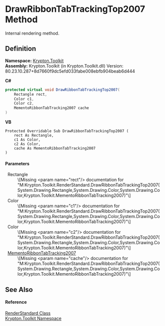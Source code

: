 # DrawRibbonTabTrackingTop2007 Method


Internal rendering method.



## Definition
**Namespace:** <a href="79d2eac2-21f4-54ff-7552-b20c33c30600.md">Krypton.Toolkit</a>  
**Assembly:** Krypton.Toolkit (in Krypton.Toolkit.dll) Version: 80.23.10.287+8d7660f9dc5efd033fabe008ebfb904beab6d444

**C#**
``` C#
protected virtual void DrawRibbonTabTrackingTop2007(
	Rectangle rect,
	Color c1,
	Color c2,
	MementoRibbonTabTracking2007 cache
)
```
**VB**
``` VB
Protected Overridable Sub DrawRibbonTabTrackingTop2007 ( 
	rect As Rectangle,
	c1 As Color,
	c2 As Color,
	cache As MementoRibbonTabTracking2007
)
```



#### Parameters
<dl><dt>  Rectangle</dt><dd>\[Missing &lt;param name="rect"/&gt; documentation for "M:Krypton.Toolkit.RenderStandard.DrawRibbonTabTrackingTop2007(System.Drawing.Rectangle,System.Drawing.Color,System.Drawing.Color,Krypton.Toolkit.MementoRibbonTabTracking2007)"\]</dd><dt>  Color</dt><dd>\[Missing &lt;param name="c1"/&gt; documentation for "M:Krypton.Toolkit.RenderStandard.DrawRibbonTabTrackingTop2007(System.Drawing.Rectangle,System.Drawing.Color,System.Drawing.Color,Krypton.Toolkit.MementoRibbonTabTracking2007)"\]</dd><dt>  Color</dt><dd>\[Missing &lt;param name="c2"/&gt; documentation for "M:Krypton.Toolkit.RenderStandard.DrawRibbonTabTrackingTop2007(System.Drawing.Rectangle,System.Drawing.Color,System.Drawing.Color,Krypton.Toolkit.MementoRibbonTabTracking2007)"\]</dd><dt>  <a href="8f75e79b-8640-9d0b-4496-05227db34b7c.md">MementoRibbonTabTracking2007</a></dt><dd>\[Missing &lt;param name="cache"/&gt; documentation for "M:Krypton.Toolkit.RenderStandard.DrawRibbonTabTrackingTop2007(System.Drawing.Rectangle,System.Drawing.Color,System.Drawing.Color,Krypton.Toolkit.MementoRibbonTabTracking2007)"\]</dd></dl>

## See Also


#### Reference
<a href="8a8b9945-a6ad-21c4-5182-014e3b962e19.md">RenderStandard Class</a>  
<a href="79d2eac2-21f4-54ff-7552-b20c33c30600.md">Krypton.Toolkit Namespace</a>  
